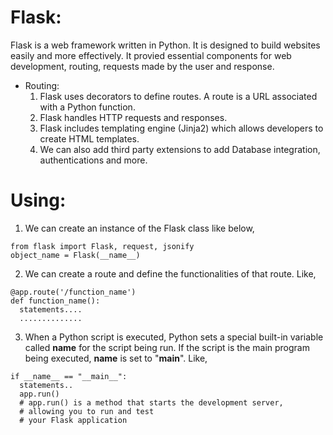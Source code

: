 # Flask:
Flask is a web framework written in Python. It is designed to build websites easily and more effectively.
It provied essential components for web development, routing, requests made by the user and response.
- Routing:
  1. Flask uses decorators to define routes. A route is a URL associated with a Python function.
  2. Flask handles HTTP requests and responses.
  3. Flask includes templating engine (Jinja2) which allows developers to create HTML templates.
  4. We can also add third party extensions to add Database integration, authentications and more.

# Using:
1. We can create an instance of the Flask class like below, 
  ```
  from flask import Flask, request, jsonify
  object_name = Flask(__name__)
  ```
2. We can create a route and define the functionalities of that route. Like,
  ```
  @app.route('/function_name')
  def function_name():
    statements....
    ..............
  ```
3. When a Python script is executed, Python sets a special built-in variable called __name__ for the script being run. If the script is the main program being executed, __name__ is set to "__main__". Like,
  ```
  if __name__ == "__main__":
    statements..
    app.run()
    # app.run() is a method that starts the development server,
    # allowing you to run and test 
    # your Flask application
  ```
